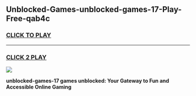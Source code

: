 
## Unblocked-Games-unblocked-games-17-Play-Free-qab4c
<h3>
<a href="https://premium76.site?title=unblocked-games-17&ref=15A">CLICK TO PLAY</a></h3>
<hr>

<h3>
<a href="https://premium76.site?title=unblocked-games-17&ref=15A">CLICK 2 PLAY</a>
  
</h3>

<a href="https://premium76.site?title=unblocked-games-17&ref=15A"><img src="https://clearcache.store/games.png"></a>


**unblocked-games-17 games unblocked: Your Gateway to Fun and Accessible Online Gaming**
